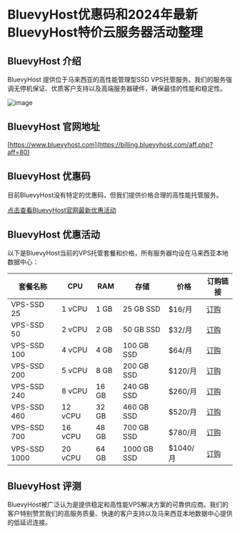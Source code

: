 # BluevyHost优惠码和2024年最新BluevyHost特价云服务器活动整理

## BluevyHost 介绍
BluevyHost 提供位于马来西亚的高性能管理型SSD VPS托管服务。我们的服务强调无停机保证、优质客户支持以及高端服务器硬件，确保最佳的性能和稳定性。

![image](https://github.com/wshotteapot/BluevyHost/assets/167751223/5be73bd3-1e6c-4bbd-9483-080d95a29f31)

## BluevyHost 官网地址
[https://www.bluevyhost.com](https://billing.bluevyhost.com/aff.php?aff=80)

## BluevyHost 优惠码
目前BluevyHost没有特定的优惠码，但我们提供价格合理的高性能托管服务。

[点击查看BluevyHost官网最新优惠活动](https://billing.bluevyhost.com/aff.php?aff=80)

## BluevyHost 优惠活动
以下是BluevyHost当前的VPS托管套餐和价格，所有服务器均设在马来西亚本地数据中心：

| 套餐名称 | CPU | RAM | 存储 | 价格     | 订购链接 |
|----------|-----|-----|------|--------|--------|
| VPS-SSD 25 | 1 vCPU | 1 GB | 25 GB SSD | $16/月 | [订购](https://billing.bluevyhost.com/aff.php?aff=80&pid=63&currency=2) |
| VPS-SSD 50 | 2 vCPU | 2 GB | 50 GB SSD | $32/月 | [订购](https://billing.bluevyhost.com/aff.php?aff=80&pid=64&currency=2) |
| VPS-SSD 100 | 4 vCPU | 4 GB | 100 GB SSD | $64/月 | [订购](https://billing.bluevyhost.com/aff.php?aff=80&pid=65&currency=2) |
| VPS-SSD 200 | 5 vCPU | 8 GB | 200 GB SSD | $120/月 | [订购](https://billing.bluevyhost.com/aff.php?aff=80&pid=66&currency=2) |
| VPS-SSD 240 | 8 vCPU | 16 GB | 240 GB SSD | $260/月 | [订购](https://billing.bluevyhost.com/aff.php?aff=80&pid=67&currency=2) |
| VPS-SSD 460 | 12 vCPU | 32 GB | 460 GB SSD | $520/月 | [订购](https://billing.bluevyhost.com/aff.php?aff=80&pid=68&currency=2) |
| VPS-SSD 700 | 16 vCPU | 48 GB | 700 GB SSD | $780/月 | [订购](https://billing.bluevyhost.com/aff.php?aff=80&pid=69&currency=2) |
| VPS-SSD 1000 | 20 vCPU | 64 GB | 1000 GB SSD | $1040/月 | [订购](https://billing.bluevyhost.com/aff.php?aff=80&pid=70&currency=2) |

## BluevyHost 评测
BluevyHost被广泛认为是提供稳定和高性能VPS解决方案的可靠供应商。我们的客户特别赞赏我们的高服务质量、快速的客户支持以及马来西亚本地数据中心提供的低延迟连接。
